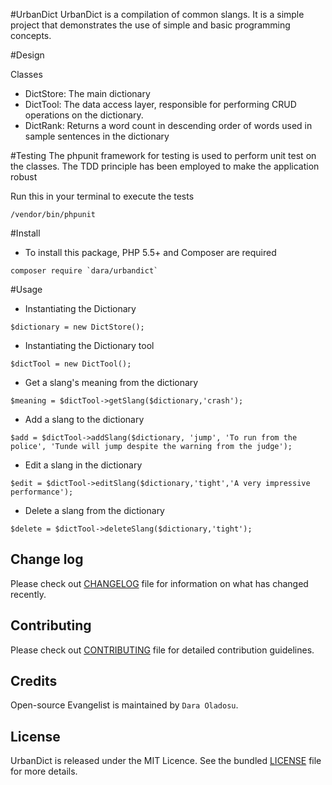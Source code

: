 #UrbanDict
UrbanDict is a compilation of common
slangs. It is a simple project that demonstrates
the use of simple and basic programming concepts.

#Design

Classes
 - DictStore: The main dictionary
 - DictTool: The data access layer, responsible for
   performing CRUD operations on the dictionary.
 - DictRank: Returns a word count in descending order of
   words used in sample sentences in the dictionary


#Testing
 The phpunit framework for testing is used to perform
 unit test on the classes. The TDD principle has been
 employed to make the application robust
 
 Run this in your terminal to execute the tests
 ```````
 /vendor/bin/phpunit
`````````

#Install

- To install this package, PHP 5.5+ and Composer are required

``````
composer require `dara/urbandict`
``````

#Usage


- Instantiating the Dictionary

``````
$dictionary = new DictStore();
``````

- Instantiating the Dictionary tool

````````
$dictTool = new DictTool();
````````

- Get a slang's meaning from the dictionary

``````
$meaning = $dictTool->getSlang($dictionary,'crash');
``````

- Add a slang to the dictionary

``````
$add = $dictTool->addSlang($dictionary, 'jump', 'To run from the police', 'Tunde will jump despite the warning from the judge');
``````

- Edit a slang in the dictionary

``````
$edit = $dictTool->editSlang($dictionary,'tight','A very impressive performance');
``````

- Delete a slang from the dictionary

``````
$delete = $dictTool->deleteSlang($dictionary,'tight');
``````



## Change log
Please check out [CHANGELOG](CHANGELOG.md) file for information on what has changed recently.

## Contributing
Please check out [CONTRIBUTING](CONTRIBUTING.md) file for detailed contribution guidelines.

## Credits
Open-source Evangelist is maintained by `Dara Oladosu`.

## License
UrbanDict is released under the MIT Licence. See the bundled [LICENSE](LICENSE.md) file for more details.